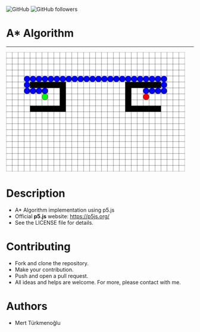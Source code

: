 ![GitHub](https://img.shields.io/github/license/mertturkmenoglu/a-star-algorithm) ![GitHub followers](https://img.shields.io/github/followers/mertturkmenoglu.svg?style=social)
# A* Algorithm
***
<img src="assets/example.png" alt="Example" width="480" height="320" />

# Description
* A* Algorithm implementation using p5.js
* Official **p5.js** website: https://p5js.org/
* See the LICENSE file for details.
# Contributing
* Fork and clone the repository.
* Make your contribution.
* Push and open a pull request.
* All ideas and helps are welcome. For more, please contact with me.
# Authors
* Mert Türkmenoğlu
